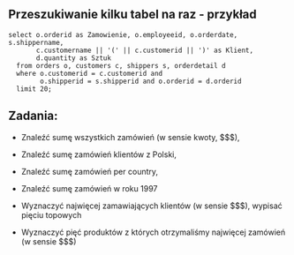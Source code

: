 
## Przeszukiwanie kilku tabel na raz - przykład
```
select o.orderid as Zamowienie, o.employeeid, o.orderdate, s.shippername,
       c.customername || '(' || c.customerid || ')' as Klient,
       d.quantity as Sztuk
  from orders o, customers c, shippers s, orderdetail d
  where o.customerid = c.customerid and
        o.shipperid = s.shipperid and o.orderid = d.orderid
  limit 20;
```

## Zadania: 

* Znaleźć sumę wszystkich zamówień (w sensie kwoty, $$$),

* Znaleźć sumę zamówień klientów z Polski,

* Znaleźć sumę zamówień per country,

* Znaleźć sumę zamówień w roku 1997

* Wyznaczyć najwięcej zamawiających klientów (w sensie $$$), wypisać pięciu topowych

* Wyznaczyć pięć produktów z których otrzymaliśmy najwięcej zamówień (w sensie $$$)

